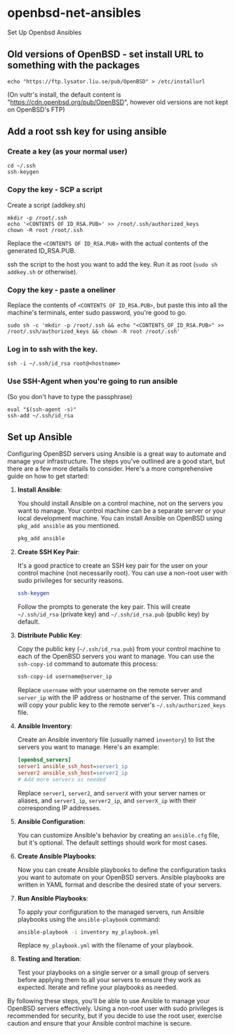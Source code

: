 # openbsd-net-ansibles
Set Up Openbsd Ansibles

## Old versions of OpenBSD - set install URL to something with the packages
```
echo "https://ftp.lysator.liu.se/pub/OpenBSD" > /etc/installurl
```
(On vultr's install, the default content is "https://cdn.openbsd.org/pub/OpenBSD",  however old versions are not kept on OpenBSD's FTP)

## Add a root ssh key for using ansible
### Create a key (as your normal user)
```
cd ~/.ssh
ssh-keygen
```
### Copy the key - SCP a script
Create a script (addkey.sh)
```
mkdir -p /root/.ssh
echo '<CONTENTS OF ID_RSA.PUB>' >> /root/.ssh/authorized_keys
chown -R root /root/.ssh
```
Replace the `<CONTENTS OF ID_RSA.PUB>` with the actual contents of the generated ID_RSA.PUB.

ssh the script to the host you want to add the key.  Run it as root (`sudo sh addkey.sh` or otherwise).
### Copy the key - paste a oneliner
Replace the contents of `<CONTENTS OF ID_RSA.PUB>`, but paste this into all the machine's terminals, enter sudo password, you're good to go.
```
sudo sh -c 'mkdir -p /root/.ssh && echo "<CONTENTS_OF_ID_RSA.PUB>" >> /root/.ssh/authorized_keys && chown -R root /root/.ssh'
```

### Log in to ssh with the key.
```
ssh -i ~/.ssh/id_rsa root@<hostname>
```

### Use SSH-Agent when you're going to run ansible
(So you don't have to type the passphrase)
```
eval "$(ssh-agent -s)"
ssh-add ~/.ssh/id_rsa
```

## Set up Ansible
Configuring OpenBSD servers using Ansible is a great way to automate and manage your infrastructure. The steps you've outlined are a good start, but there are a few more details to consider. Here's a more comprehensive guide on how to get started:

1. **Install Ansible**:

   You should install Ansible on a control machine, not on the servers you want to manage. Your control machine can be a separate server or your local development machine. You can install Ansible on OpenBSD using `pkg_add ansible` as you mentioned.

   ```sh
   pkg_add ansible
   ```

2. **Create SSH Key Pair**:

   It's a good practice to create an SSH key pair for the user on your control machine (not necessarily root). You can use a non-root user with sudo privileges for security reasons.

   ```sh
   ssh-keygen
   ```

   Follow the prompts to generate the key pair. This will create `~/.ssh/id_rsa` (private key) and `~/.ssh/id_rsa.pub` (public key) by default.

3. **Distribute Public Key**:

   Copy the public key (`~/.ssh/id_rsa.pub`) from your control machine to each of the OpenBSD servers you want to manage. You can use the `ssh-copy-id` command to automate this process:

   ```sh
   ssh-copy-id username@server_ip
   ```

   Replace `username` with your username on the remote server and `server_ip` with the IP address or hostname of the server. This command will copy your public key to the remote server's `~/.ssh/authorized_keys` file.

4. **Ansible Inventory**:

   Create an Ansible inventory file (usually named `inventory`) to list the servers you want to manage. Here's an example:

   ```ini
   [openbsd_servers]
   server1 ansible_ssh_host=server1_ip
   server2 ansible_ssh_host=server2_ip
   # Add more servers as needed
   ```

   Replace `server1`, `server2`, and `serverX` with your server names or aliases, and `server1_ip`, `server2_ip`, and `serverX_ip` with their corresponding IP addresses.

5. **Ansible Configuration**:

   You can customize Ansible's behavior by creating an `ansible.cfg` file, but it's optional. The default settings should work for most cases.

6. **Create Ansible Playbooks**:

   Now you can create Ansible playbooks to define the configuration tasks you want to automate on your OpenBSD servers. Ansible playbooks are written in YAML format and describe the desired state of your servers.

7. **Run Ansible Playbooks**:

   To apply your configuration to the managed servers, run Ansible playbooks using the `ansible-playbook` command:

   ```sh
   ansible-playbook -i inventory my_playbook.yml
   ```

   Replace `my_playbook.yml` with the filename of your playbook.

8. **Testing and Iteration**:

   Test your playbooks on a single server or a small group of servers before applying them to all your servers to ensure they work as expected. Iterate and refine your playbooks as needed.

By following these steps, you'll be able to use Ansible to manage your OpenBSD servers effectively. Using a non-root user with sudo privileges is recommended for security, but if you decide to use the root user, exercise caution and ensure that your Ansible control machine is secure.
